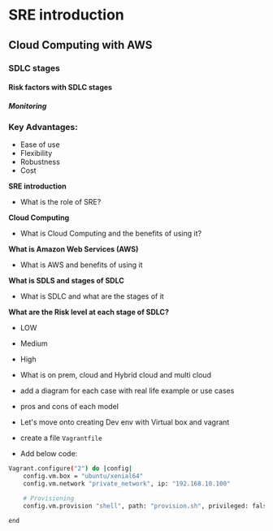 # SRE introduction 
## Cloud Computing with AWS
### SDLC stages
#### Risk factors with SDLC stages
##### Monitoring

### Key Advantages:
- Ease of use
- Flexibility
- Robustness
- Cost

**SRE introduction**
- What is the role of SRE?




**Cloud Computing**
- What is Cloud Computing and the benefits of using it?


**What is Amazon Web Services (AWS)**
- What is AWS and benefits of using it



**What is SDLS and stages of SDLC**
- What is SDLC and what are the stages of it

**What are the Risk level at each stage of SDLC?**
- LOW
- Medium
- High

- What is on prem, cloud and Hybrid cloud and multi cloud
- add a diagram for each case with real life example or use cases
- pros and cons of each model

- Let's move onto creating Dev env with Virtual box and vagrant
- create a file `Vagrantfile`
- Add below code:
```bash
Vagrant.configure("2") do |config|
    config.vm.box = "ubuntu/xenial64"
    config.vm.network "private_network", ip: "192.168.10.100"

    # Provisioning
    config.vm.provision "shell", path: "provision.sh", privileged: false

end
```

